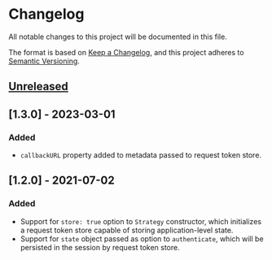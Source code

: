 # Changelog
All notable changes to this project will be documented in this file.

The format is based on [Keep a Changelog](https://keepachangelog.com/en/1.0.0/),
and this project adheres to [Semantic Versioning](https://semver.org/spec/v2.0.0.html).

## [Unreleased]

## [1.3.0] - 2023-03-01
### Added
- `callbackURL` property added to metadata passed to request token store.

## [1.2.0] - 2021-07-02
### Added

- Support for `store: true` option to `Strategy` constructor, which initializes
a request token store capable of storing application-level state.
- Support for `state` object passed as option to `authenticate`, which will be
persisted in the session by request token store.

[Unreleased]: https://github.com/jaredhanson/passport-oauth1/compare/v1.2.0...HEAD

